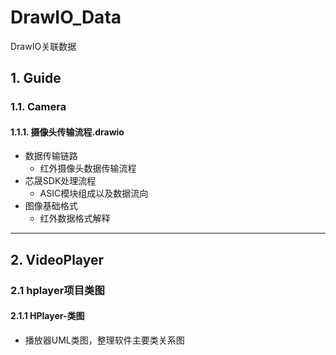 # DrawIO_Data
DrawIO关联数据
## 1. Guide
### 1.1. Camera
#### 1.1.1. 摄像头传输流程.drawio
+ 数据传输链路
  + 红外摄像头数据传输流程
+ 芯晟SDK处理流程
  + ASIC模块组成以及数据流向
+ 图像基础格式
  + 红外数据格式解释
---
## 2. VideoPlayer
### 2.1 hplayer项目类图
#### 2.1.1 HPlayer-类图
+ 播放器UML类图，整理软件主要类关系图